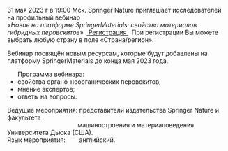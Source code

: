 
<p>
31 мая 2023 г в 19:00 Мск. Springer Nature приглашает исследователей на профильный вебинар
<br>
<i>«Новое на платформе SpringerMaterials: свойства материалов гибридных перовскитов»</i> &nbsp;<a href="https://register.gotowebinar.com/register/8295987185226550869?source=SN.com+landing+page"> Регистрация </a> &nbsp; При регистрации Вы можете выбрать любую страну в поле «Страна/регион».
</p>

<p>
Вебинар посвящён новым ресурсам, которые будут добавлены на платформу SpringerMaterials до конца мая 2023 года.
</p>

<ul>
Программа вебинара:
<li> свойства органо-неорганических перовскитов;
<li> мнение экспертов;
<li> ответы на вопросы.
</ul>

Ведущие мероприятия: представители издательства Springer Nature и факультета
<br> &nbsp;&nbsp;&nbsp;&nbsp;&nbsp;&nbsp;&nbsp;&nbsp;&nbsp;&nbsp;&nbsp;&nbsp;&nbsp;&nbsp;&nbsp;&nbsp;&nbsp;&nbsp;&nbsp;&nbsp;&nbsp;&nbsp;&nbsp;&nbsp;&nbsp;&nbsp;&nbsp;&nbsp;&nbsp;&nbsp;&nbsp;&nbsp;&nbsp;&nbsp;&nbsp;&nbsp;&nbsp;&nbsp;&nbsp;&nbsp;
машиностроения и материаловедения Университета Дьюка (США).
<br>
Язык мероприятия:   &nbsp;&nbsp;&nbsp;&nbsp;&nbsp;&nbsp; английский.
